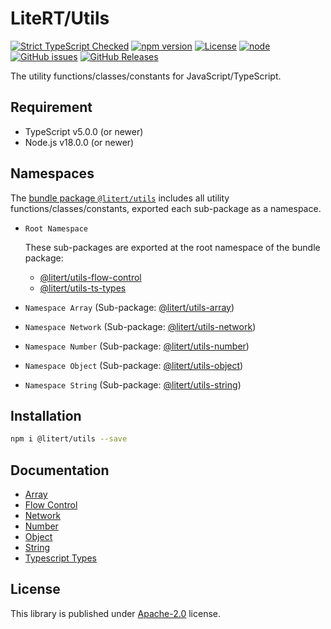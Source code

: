 # LiteRT/Utils

[![Strict TypeScript Checked](https://badgen.net/badge/TS/Strict "Strict TypeScript Checked")](https://www.typescriptlang.org)
[![npm version](https://img.shields.io/npm/v/@litert/utils.svg?colorB=brightgreen)](https://www.npmjs.com/package/@litert/utils "Stable Version")
[![License](https://img.shields.io/npm/l/@litert/utils.svg?maxAge=2592000?style=plastic)](https://github.com/litert/utils.js/blob/master/LICENSE)
[![node](https://img.shields.io/node/v/@litert/utils.svg?colorB=brightgreen)](https://nodejs.org/dist/latest-v8.x/)
[![GitHub issues](https://img.shields.io/github/issues/litert/utils.js.svg)](https://github.com/litert/utils.js/issues)
[![GitHub Releases](https://img.shields.io/github/release/litert/utils.js.svg)](https://github.com/litert/utils.js/releases "Stable Release")

The utility functions/classes/constants for JavaScript/TypeScript.

## Requirement

- TypeScript v5.0.0 (or newer)
- Node.js v18.0.0 (or newer)

## Namespaces

The [bundle package `@litert/utils`](https://www.npmjs.com/package/@litert/utils) includes all utility functions/classes/constants, exported each sub-package as a namespace.

- `Root Namespace`

    These sub-packages are exported at the root namespace of the bundle package:
    - [@litert/utils-flow-control](https://www.npmjs.com/package/@litert/utils-flow-control)
    - [@litert/utils-ts-types](https://www.npmjs.com/package/@litert/utils-ts-types)

- `Namespace Array` (Sub-package: [@litert/utils-array](https://www.npmjs.com/package/@litert/utils-array))
- `Namespace Network` (Sub-package: [@litert/utils-network](https://www.npmjs.com/package/@litert/utils-network))
- `Namespace Number` (Sub-package: [@litert/utils-number](https://www.npmjs.com/package/@litert/utils-number))
- `Namespace Object` (Sub-package: [@litert/utils-object](https://www.npmjs.com/package/@litert/utils-object))
- `Namespace String` (Sub-package: [@litert/utils-string](https://www.npmjs.com/package/@litert/utils-string))

## Installation

```sh
npm i @litert/utils --save
```

## Documentation

- [Array](https://litert.org/projects/utils.js/api-docs/array/)
- [Flow Control](https://litert.org/projects/utils.js/api-docs/flow-control/)
- [Network](https://litert.org/projects/utils.js/api-docs/network/)
- [Number](https://litert.org/projects/utils.js/api-docs/number/)
- [Object](https://litert.org/projects/utils.js/api-docs/object/)
- [String](https://litert.org/projects/utils.js/api-docs/string/)
- [Typescript Types](https://litert.org/projects/utils.js/api-docs/ts-types/)

## License

This library is published under [Apache-2.0](https://github.com/litert/utils.js/blob/master/LICENSE) license.
